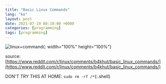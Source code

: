 ```yaml
---
title: "Basic Linux Commands"
lang: "ko"
layout: post
date: 2021-07-19 00:10:00 +0000
categories: [programming]
tags: [programming]
---
```


![linux+command](https://typiespectre.github.io/images/linux+command.jpg){: width="100%" height="100%"}

source: [https://www.reddit.com/r/linux/comments/b4khut/basic_linux_commands/](https://www.reddit.com/r/linux/comments/b4khut/basic_linux_commands/)

DON'T TRY THIS AT HOME: `sudo rm -rf /*`{:.shell}
